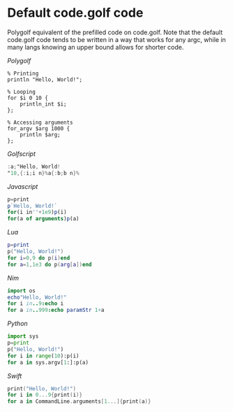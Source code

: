# Default code.golf code

Polygolf equivalent of the prefilled code on code.golf. Note that the default code.golf code tends to be written in a way that works for any argc, while in many langs knowing an upper bound allows for shorter code.

_Polygolf_

```polygolf
% Printing
println "Hello, World!";

% Looping
for $i 0 10 {
    println_int $i;
};

% Accessing arguments
for_argv $arg 1000 {
    println $arg;
};
```

_Golfscript_

```gs
:a;"Hello, World!
"10,{:i;i n}%a{:b;b n}%
```

_Javascript_

```javascript
p=print
p`Hello, World!`
for(i in''+1e9)p(i)
for(a of arguments)p(a)
```

_Lua_

```lua
p=print
p("Hello, World!")
for i=0,9 do p(i)end
for a=1,1e3 do p(arg[a])end
```

_Nim_

```nim
import os
echo"Hello, World!"
for i in..9:echo i
for a in..999:echo paramStr 1+a
```

_Python_

```python
import sys
p=print
p("Hello, World!")
for i in range(10):p(i)
for a in sys.argv[1:]:p(a)
```

_Swift_

```swift
print("Hello, World!")
for i in 0...9{print(i)}
for a in CommandLine.arguments[1...]{print(a)}
```
